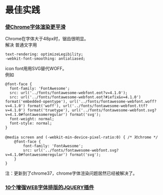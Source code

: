 # 最佳实践
### [使Chrome字体渲染更平滑](http://swordair.com/smoother-font-randering-in-chrome/)
Chrome在字体大于48px时，锯齿很明显。     
解决
普通文字用
```
text-rendering: optimizeLegibility;
-webkit-font-smoothing: antialiased;
```

icon font用用SVG替代WOFF。    
例如
```
@font-face {
  font-family: 'FontAwesome';
  src: url('../fonts/fontawesome-webfont.eot?v=4.1.0');
  src: url('../fonts/fontawesome-webfont.eot?#iefix&v=4.1.0') format('embedded-opentype'), url('../fonts/fontawesome-webfont.woff?v=4.1.0') format('woff'), url('../fonts/fontawesome-webfont.ttf?v=4.1.0') format('truetype'), url('../fonts/fontawesome-webfont.svg?v=4.1.0#fontawesomeregular') format('svg');
  font-weight: normal;
  font-style: normal;
}

@media screen and (-webkit-min-device-pixel-ratio:0) { /* 对chrome */
    @font-face {
        font-family: 'FontAwesome';
        src: url('../fonts/fontawesome-webfont.svg?v=4.1.0#fontawesomeregular') format('svg');
    }
}
```
注：更新到了chrome37，chrome字体渲染问题居然已经被解决了。

### [10个增强WEB字体排版的JQUERY插件](http://www.uisdc.com/10-jquery-plugins-to-enhance-your-web-typography)